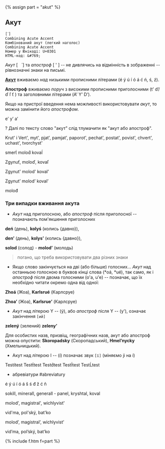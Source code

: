 {% assign part = "akut" %}<a name="{{ part }}"></a>

## Акут

```
[ˊ]
Combining Acute Accent
Комбінований акут (легкий наголос)
Combining Acute Accent
Номер у Юнікоді: U+0301
HTML-код: &#769;
```


_Акут_ [ &nbsp;&nbsp;&#769; ] та _апостроф_ [ ' ] -- не дивлячись на відмінність в зображенні -- рівнозначні знаки на письмі.


**[Акут](http:_uk.wikipedia.org/wiki/Акут)** вживаємо _над_ низькими прописними літерами (é ý ú í ó á ć n&#769;, s&#769;, z&#769;).

**Апостроф** вживаємо _поруч_ з високими прописними приголосними (t’ d’/ ď ľ ť  ) та заголовними літерами (A’ Y’ D’).

Якщо на пристрої введення нема можливості використовувати _акут_, то можна замінити його _апострофом_.

  e’ y’ a‘

<span class="ques">?</span> Далі по тексту слово "акут" слід тлумачити як "акут або апостроф".

Krut' i Vert', myt', pjat', pamjat', paporot', pechat', postat', povist', chvert', uchast', tvorchyst'

smert&#769; molod&#769; koval&#769;

Zgynuť, moloď, kovaľ

Zgynut' molod' koval'

Zgynut’ molod’ koval’

molođ

### Три випадки вживання акута

- _Акут_ над приголосною, або _апостроф_ після приголосної -- позначають пом'якшення приголосних

**deń** (день), **kolyś** (колись {давно}),

**den’** (день), **kolys’** (колись {давно}),

**solod** (солод) - **molod’** (молодь)

> погано, що треба використовувати два різних знаки

- Якщо слово закінчується на дві (або більше) голосних... _Акут_ над останньою голосною в буквов кінці слова (*oá, *ué), так само, як і _апостроф_ після двома голосними (o'a, u'e) -- позначає, що їх необхідно читати окремо одна від одної:

**Zhoá** (Жоа), **Karlsrué** (Карлсруе)

**Zhoa’** (Жоа), **Karlsrue’** (Карлсруе)

- _Акут_ над літерою Y -- (ý), або _апостроф_ після Y -- (y'), означає закінчення `[ий]`

**zelený** (зелений) **zeleny’**

Для особистих назв, призвіщ, географічних назв, акут або апостроф можна опустити: **Skoropadsky** (Скоропадський), **Hmel’nycky** (Хмельницький).

- Акут над літерою I -- (í) позначає звук `[ї]` (міняємо ji на í)

Testi&#769;test Testt&#769;test Testd&#769;test Testl&#769;test TestL&#769;test

- абревіатури #abreviatury

é ý ú í ó á š ś đ ž ć ñ

sokill, minerall, generall - panel, kryshtal, koval

molod', magistral', wichlyvist'

vid'ma, pol'ský, bat'ko

molod’, magistral’, wichlyvist’

vid’ma, pol’ský, bat’ko

{% include f.htm f=part %}
